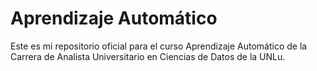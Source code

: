 # Aprendizaje Automático

Este es mi repositorio oficial para el curso Aprendizaje Automático de la Carrera de Analista Universitario en Ciencias de Datos de la UNLu.
